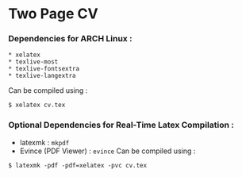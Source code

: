 # Two Page CV

### Dependencies for ARCH Linux : 
```
* xelatex
* texlive-most  
* texlive-fontsextra 
* texlive-langextra
```

Can be compiled using :
```shell
$ xelatex cv.tex
```
### Optional Dependencies for Real-Time Latex Compilation :

* latexmk : `mkpdf` 
* Evince (PDF Viewer) : `evince`
Can be compiled using : 
```shell
$ latexmk -pdf -pdf=xelatex -pvc cv.tex
```
##

